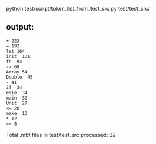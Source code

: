 python test/script/token_list_from_test_src.py test/test_src/
## output:
    + 223
    = 192
    let 164
    init  131
    fn  94
    -> 68
    Array 54
    Double  45
    - 41
    if  34
    esle  34
    main  32
    Unit  27
    <= 26
    make  13
    * 12
    == 8
Total .mbt files in test/test_src processed: 32